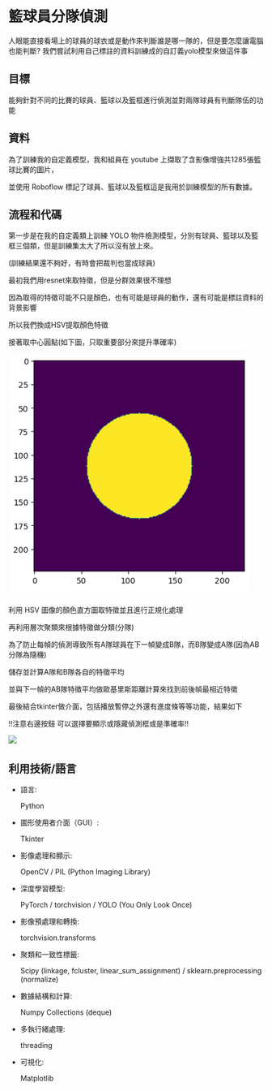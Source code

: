 # 籃球員分隊偵測
人眼能直接看場上的球員的球衣或是動作來判斷誰是哪一隊的，但是要怎麼讓電腦也能判斷?
我們嘗試利用自己標註的資料訓練成的自訂義yolo模型來做這件事
## 目標
能夠針對不同的比賽的球員、籃球以及籃框進行偵測並對兩隊球員有判斷隊伍的功能
## 資料
為了訓練我的自定義模型，我和組員在 youtube 上擷取了含影像增強共1285張籃球比賽的圖片，

並使用 Roboflow 標記了球員、籃球以及籃框這是我用於訓練模型的所有數據。

## 流程和代碼
第一步是在我的自定義類上訓練 YOLO 物件檢測模型，分別有球員、籃球以及籃框三個類，但是訓練集太大了所以沒有放上來。

(訓練結果還不夠好，有時會把裁判也當成球員)

最初我們用resnet來取特徵，但是分群效果很不理想

因為取得的特徵可能不只是顏色，也有可能是球員的動作，還有可能是標註資料的背景影響

所以我們換成HSV提取顏色特徵

接著取中心圓點(如下圖，只取重要部分來提升準確率)

![](https://github.com/zeater2322/Team_division/blob/master/mask.png)

利用 HSV 圖像的顏色直方圖取特徵並且進行正規化處理

再利用層次聚類來根據特徵做分類(分隊)

為了防止每幀的偵測導致所有A隊球員在下一幀變成B隊，而B隊變成A隊(因為AB分隊為隨機)

儲存並計算A隊和B隊各自的特徵平均

並與下一幀的AB隊特徵平均做歐基里斯距離計算來找到前後幀最相近特徵

最後結合tkinter做介面，包括播放暫停之外還有進度條等等功能，結果如下

!!注意右邊按鈕 可以選擇要顯示或隱藏偵測框或是準確率!!

![](https://github.com/zeater2322/Team_division/blob/master/test_short.gif)
## 利用技術/語言
- 語言:

    Python

- 圖形使用者介面（GUI）:

    Tkinter

- 影像處理和顯示:

    OpenCV / 
    PIL (Python Imaging Library)

- 深度學習模型:

    PyTorch / 
    torchvision / 
    YOLO (You Only Look Once)

- 影像預處理和轉換:

    torchvision.transforms

- 聚類和一致性標籤:

    Scipy (linkage, fcluster, linear_sum_assignment) / 
    sklearn.preprocessing (normalize)

- 數據結構和計算:

    Numpy
    Collections (deque)

- 多執行緒處理:

    threading

- 可視化:

    Matplotlib
